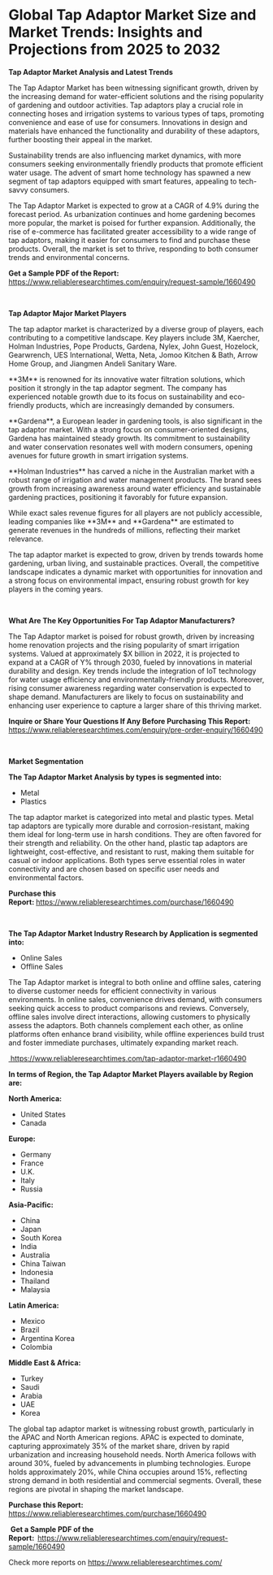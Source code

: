 <p><h1>Global Tap Adaptor Market Size and Market Trends: Insights and Projections from 2025 to 2032</h1></p><p><strong>Tap Adaptor Market Analysis and Latest Trends</strong></p>
<p><p>The Tap Adaptor Market has been witnessing significant growth, driven by the increasing demand for water-efficient solutions and the rising popularity of gardening and outdoor activities. Tap adaptors play a crucial role in connecting hoses and irrigation systems to various types of taps, promoting convenience and ease of use for consumers. Innovations in design and materials have enhanced the functionality and durability of these adaptors, further boosting their appeal in the market.</p><p>Sustainability trends are also influencing market dynamics, with more consumers seeking environmentally friendly products that promote efficient water usage. The advent of smart home technology has spawned a new segment of tap adaptors equipped with smart features, appealing to tech-savvy consumers.</p><p>The Tap Adaptor Market is expected to grow at a CAGR of 4.9% during the forecast period. As urbanization continues and home gardening becomes more popular, the market is poised for further expansion. Additionally, the rise of e-commerce has facilitated greater accessibility to a wide range of tap adaptors, making it easier for consumers to find and purchase these products. Overall, the market is set to thrive, responding to both consumer trends and environmental concerns.</p></p>
<p><strong>Get a Sample PDF of the Report:&nbsp;</strong> <a href="https://www.reliableresearchtimes.com/enquiry/request-sample/1660490?utm_campaign=2464&utm_medium=2&utm_source=Github&utm_content=ia&utm_term=05042025&utm_id=tap-adaptor">https://www.reliableresearchtimes.com/enquiry/request-sample/1660490</a></p>
<p>&nbsp;</p>
<p><strong>Tap Adaptor Major Market Players</strong></p>
<p><p>The tap adaptor market is characterized by a diverse group of players, each contributing to a competitive landscape. Key players include 3M, Kaercher, Holman Industries, Pope Products, Gardena, Nylex, John Guest, Hozelock, Gearwrench, UES International, Wetta, Neta, Jomoo Kitchen & Bath, Arrow Home Group, and Jiangmen Andeli Sanitary Ware.</p><p>**3M** is renowned for its innovative water filtration solutions, which position it strongly in the tap adaptor segment. The company has experienced notable growth due to its focus on sustainability and eco-friendly products, which are increasingly demanded by consumers.</p><p>**Gardena**, a European leader in gardening tools, is also significant in the tap adaptor market. With a strong focus on consumer-oriented designs, Gardena has maintained steady growth. Its commitment to sustainability and water conservation resonates well with modern consumers, opening avenues for future growth in smart irrigation systems.</p><p>**Holman Industries** has carved a niche in the Australian market with a robust range of irrigation and water management products. The brand sees growth from increasing awareness around water efficiency and sustainable gardening practices, positioning it favorably for future expansion.</p><p>While exact sales revenue figures for all players are not publicly accessible, leading companies like **3M** and **Gardena** are estimated to generate revenues in the hundreds of millions, reflecting their market relevance. </p><p>The tap adaptor market is expected to grow, driven by trends towards home gardening, urban living, and sustainable practices. Overall, the competitive landscape indicates a dynamic market with opportunities for innovation and a strong focus on environmental impact, ensuring robust growth for key players in the coming years.</p></p>
<p>&nbsp;</p>
<p><strong>What Are The Key Opportunities For Tap Adaptor Manufacturers?</strong></p>
<p><p>The Tap Adaptor market is poised for robust growth, driven by increasing home renovation projects and the rising popularity of smart irrigation systems. Valued at approximately $X billion in 2022, it is projected to expand at a CAGR of Y% through 2030, fueled by innovations in material durability and design. Key trends include the integration of IoT technology for water usage efficiency and environmentally-friendly products. Moreover, rising consumer awareness regarding water conservation is expected to shape demand. Manufacturers are likely to focus on sustainability and enhancing user experience to capture a larger share of this thriving market.</p></p>
<p><strong>Inquire or Share Your Questions If Any Before Purchasing This Report:</strong> <a href="https://www.reliableresearchtimes.com/enquiry/pre-order-enquiry/1660490?utm_campaign=2464&utm_medium=2&utm_source=Github&utm_content=ia&utm_term=05042025&utm_id=tap-adaptor">https://www.reliableresearchtimes.com/enquiry/pre-order-enquiry/1660490</a></p>
<p>&nbsp;</p>
<p><strong>Market Segmentation</strong></p>
<p><strong>The Tap Adaptor Market Analysis by types is segmented into:</strong></p>
<p><ul><li>Metal</li><li>Plastics</li></ul></p>
<p><p>The tap adaptor market is categorized into metal and plastic types. Metal tap adaptors are typically more durable and corrosion-resistant, making them ideal for long-term use in harsh conditions. They are often favored for their strength and reliability. On the other hand, plastic tap adaptors are lightweight, cost-effective, and resistant to rust, making them suitable for casual or indoor applications. Both types serve essential roles in water connectivity and are chosen based on specific user needs and environmental factors.</p></p>
<p><strong>Purchase this Report:&nbsp;</strong><a href="https://www.reliableresearchtimes.com/purchase/1660490?utm_campaign=2464&utm_medium=2&utm_source=Github&utm_content=ia&utm_term=05042025&utm_id=tap-adaptor">https://www.reliableresearchtimes.com/purchase/1660490</a></p>
<p>&nbsp;</p>
<p><strong>The Tap Adaptor Market Industry Research by Application is segmented into:</strong></p>
<p><ul><li>Online Sales</li><li>Offline Sales</li></ul></p>
<p><p>The Tap Adaptor market is integral to both online and offline sales, catering to diverse customer needs for efficient connectivity in various environments. In online sales, convenience drives demand, with consumers seeking quick access to product comparisons and reviews. Conversely, offline sales involve direct interactions, allowing customers to physically assess the adaptors. Both channels complement each other, as online platforms often enhance brand visibility, while offline experiences build trust and foster immediate purchases, ultimately expanding market reach.</p></p>
<p><a href="https://www.reliableresearchtimes.com/tap-adaptor-market-r1660490?utm_campaign=2464&utm_medium=2&utm_source=Github&utm_content=ia&utm_term=05042025&utm_id=tap-adaptor">&nbsp;https://www.reliableresearchtimes.com/tap-adaptor-market-r1660490</a></p>
<p><strong>In terms of Region, the Tap Adaptor Market Players available by Region are:</strong></p>
<p>
    <p> <strong> North America: </strong>
        <ul>
            <li>United States</li>
            <li>Canada</li>
        </ul>
        </p> 
    <p> <strong> Europe: </strong>
        <ul>
            <li>Germany</li>
            <li>France</li>
            <li>U.K.</li>
            <li>Italy</li>
            <li>Russia</li>
        </ul>
        </p> 
    <p> <strong> Asia-Pacific: </strong>
        <ul>
            <li>China</li>
            <li>Japan</li>
            <li>South Korea</li>
            <li>India</li>
            <li>Australia</li>
            <li>China Taiwan</li>
            <li>Indonesia</li>
            <li>Thailand</li>
            <li>Malaysia</li>
        </ul>
        </p> 
    <p> <strong> Latin America: </strong>
        <ul>
            <li>Mexico</li>
            <li>Brazil</li>
            <li>Argentina Korea</li>
            <li>Colombia</li>
        </ul>
        </p> 
    <p> <strong> Middle East & Africa: </strong>
        <ul>
            <li>Turkey</li>
            <li>Saudi</li>
            <li>Arabia</li>
            <li>UAE</li>
            <li>Korea</li>
        </ul>
    </p>
    </p>
<p><p>The global tap adaptor market is witnessing robust growth, particularly in the APAC and North American regions. APAC is expected to dominate, capturing approximately 35% of the market share, driven by rapid urbanization and increasing household needs. North America follows with around 30%, fueled by advancements in plumbing technologies. Europe holds approximately 20%, while China occupies around 15%, reflecting strong demand in both residential and commercial segments. Overall, these regions are pivotal in shaping the market landscape.</p></p>
<p><strong>Purchase this Report: </strong><a href="https://www.reliableresearchtimes.com/purchase/1660490?utm_campaign=2464&utm_medium=2&utm_source=Github&utm_content=ia&utm_term=05042025&utm_id=tap-adaptor">https://www.reliableresearchtimes.com/purchase/1660490</a></p>
<p>&nbsp;<strong>Get a Sample PDF of the Report:&nbsp;&nbsp;</strong><a href="https://www.reliableresearchtimes.com/enquiry/request-sample/1660490?utm_campaign=2464&utm_medium=2&utm_source=Github&utm_content=ia&utm_term=05042025&utm_id=tap-adaptor">https://www.reliableresearchtimes.com/enquiry/request-sample/1660490</a></p>
<p><strong></strong></p>
<p>Check more reports on <a href="https://www.reliableresearchtimes.com/?utm_campaign=2464&utm_medium=2&utm_source=Github&utm_content=ia&utm_term=05042025&utm_id=tap-adaptor">https://www.reliableresearchtimes.com/</a></p>